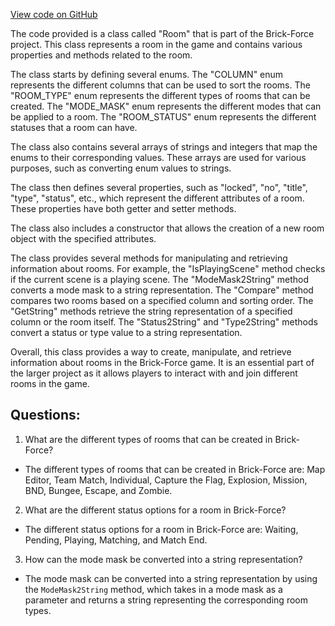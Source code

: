 [View code on GitHub](https://github.com/TieHaxJan/Brick-Force/Assembly-CSharp\Room.cs)

The code provided is a class called "Room" that is part of the Brick-Force project. This class represents a room in the game and contains various properties and methods related to the room.

The class starts by defining several enums. The "COLUMN" enum represents the different columns that can be used to sort the rooms. The "ROOM_TYPE" enum represents the different types of rooms that can be created. The "MODE_MASK" enum represents the different modes that can be applied to a room. The "ROOM_STATUS" enum represents the different statuses that a room can have.

The class also contains several arrays of strings and integers that map the enums to their corresponding values. These arrays are used for various purposes, such as converting enum values to strings.

The class then defines several properties, such as "locked", "no", "title", "type", "status", etc., which represent the different attributes of a room. These properties have both getter and setter methods.

The class also includes a constructor that allows the creation of a new room object with the specified attributes.

The class provides several methods for manipulating and retrieving information about rooms. For example, the "IsPlayingScene" method checks if the current scene is a playing scene. The "ModeMask2String" method converts a mode mask to a string representation. The "Compare" method compares two rooms based on a specified column and sorting order. The "GetString" methods retrieve the string representation of a specified column or the room itself. The "Status2String" and "Type2String" methods convert a status or type value to a string representation.

Overall, this class provides a way to create, manipulate, and retrieve information about rooms in the Brick-Force game. It is an essential part of the larger project as it allows players to interact with and join different rooms in the game.
## Questions: 
 1. What are the different types of rooms that can be created in Brick-Force?
- The different types of rooms that can be created in Brick-Force are: Map Editor, Team Match, Individual, Capture the Flag, Explosion, Mission, BND, Bungee, Escape, and Zombie.

2. What are the different status options for a room in Brick-Force?
- The different status options for a room in Brick-Force are: Waiting, Pending, Playing, Matching, and Match End.

3. How can the mode mask be converted into a string representation?
- The mode mask can be converted into a string representation by using the `ModeMask2String` method, which takes in a mode mask as a parameter and returns a string representing the corresponding room types.